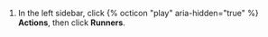 1. In the left sidebar, click {% octicon "play" aria-hidden="true" %} **Actions**, then click **Runners**.
